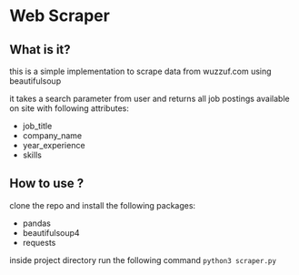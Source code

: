 # Web Scraper

## What is it?

this is a simple implementation to scrape data from wuzzuf.com using beautifulsoup

it takes a search parameter from user and returns all job postings available on site with following attributes:
* job_title
* company_name
* year_experience
* skills

## How to use ?
clone the repo and install the following packages:
* pandas
* beautifulsoup4
* requests

inside project directory run the following command
`python3 scraper.py`